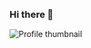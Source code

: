 ### Hi there 👋
![Profile thumbnail](https://user-images.githubusercontent.com/36157933/151576551-1a26cdd0-b169-4f5d-b4bc-baf241fb7489.png)

<!--
**nadimra/nadimra** is a ✨ _special_ ✨ repository because its `README.md` (this file) appears on your GitHub profile.

Here are some ideas to get you started:

- 🔭 I’m currently working on ...
- 🌱 I’m currently learning ...
- 👯 I’m looking to collaborate on ...
- 🤔 I’m looking for help with ...
- 💬 Ask me about ...
- 📫 How to reach me: ...
- 😄 Pronouns: ...
- ⚡ Fun fact: ...
-->
